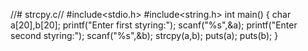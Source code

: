 //# strcpy.c//
#include<stdio.h>
#include<string.h>
int main()
{
    char a[20],b[20];
    printf("Enter first styring:");
    scanf("%s",&a);
    printf("Enter second styring:");
    scanf("%s",&b);
    strcpy(a,b);
    puts(a);
    puts(b);
}
